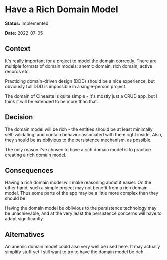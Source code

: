 # Have a Rich Domain Model

**Status:** Implemented

**Date:** 2022-07-05

## Context

It's really important for a project to model the domain correctly. There are multiple formats of domain models: anemic
domain, rich domain, active records etc.

Practicing domain-driven design (DDD) should be a nice experience, but obviously full DDD is impossible in a
single-person project.

The domain of Cineaste is quite simple - it's mostly just a CRUD app, but I think it will be extended to be more than
that.

## Decision

The domain model will be rich - the entities should be at least minimally self-validating, and contain behavior
associated with them right inside. Also, they should be as oblivious to the persistence mechanism, as possible.

The only reason I've chosen to have a rich domain model is to practice creating a rich domain model.

## Consequences

Having a rich domain model will make reasoning about it easier. On the other hand, such a simple project may not benefit
from a rich domain model. Thus some parts of the app may be a little more complex than they should be.

Having the domain model be oblivious to the persistence technology may be unachievable, and at the very least the
persistence concerns will have to adapt significantly.

## Alternatives

An anemic domain model could also very well be used here. It may actually simplify stuff yet I still want to try to have
the domain model be rich.
